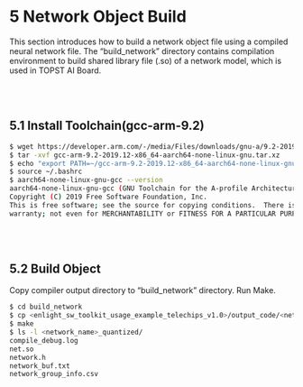 ﻿# 5 Network Object Build

This section introduces how to build a network object file using a
compiled neural network file. The “build_network” directory contains
compilation environment to build shared library file (.so) of a network
model, which is used in TOPST AI Board.

<br/><br/>

## 5.1 Install Toolchain(gcc-arm-9.2)

```bash
$ wget https://developer.arm.com/-/media/Files/downloads/gnu-a/9.2-2019.12/binrel/gcc-arm-9.2-2019.12-x86_64-aarch64-none-linux-gnu.tar.xz
$ tar -xvf gcc-arm-9.2-2019.12-x86_64-aarch64-none-linux-gnu.tar.xz
$ echo "export PATH=~/gcc-arm-9.2-2019.12-x86_64-aarch64-none-linux-gnu/bin:\$PATH" >> ~/.bashrc
$ source ~/.bashrc
$ aarch64-none-linux-gnu-gcc --version
aarch64-none-linux-gnu-gcc (GNU Toolchain for the A-profile Architecture 9.2-2019.12 (arm-9.10)) 9.2.1 20191025
Copyright (C) 2019 Free Software Foundation, Inc.
This is free software; see the source for copying conditions.  There is NO
warranty; not even for MERCHANTABILITY or FITNESS FOR A PARTICULAR PURPOSE.
```

<br/><br/>

## 5.2 Build Object

Copy compiler output directory to “build_network” directory.
Run Make.

```bash
$ cd build_network
$ cp <enlight_sw_toolkit_usage_example_telechips_v1.0>/output_code/<network_name>_quantized/ ./ -ar
$ make
$ ls -l <network_name>_quantized/
compile_debug.log
net.so
network.h
network_buf.txt
network_group_info.csv
```
